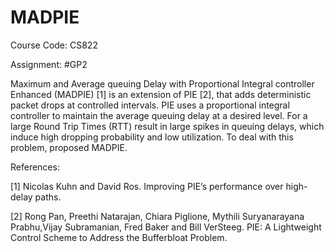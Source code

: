 # MADPIE

Course Code: CS822

Assignment: #GP2

Maximum and Average queuing Delay with Proportional Integral controller Enhanced (MADPIE) [1] is an extension of PIE [2], that adds deterministic packet drops at controlled intervals. PIE uses a proportional integral controller to maintain the average queuing delay at a desired level. For a large Round Trip Times (RTT) result in large spikes in queuing delays, which induce high dropping probability and low utilization. To deal with this problem, proposed MADPIE.


References:

[1] Nicolas Kuhn and David Ros. Improving PIE’s performance over high-delay paths. 

[2] Rong Pan, Preethi Natarajan, Chiara Piglione, Mythili Suryanarayana Prabhu,Vijay Subramanian, Fred Baker and Bill VerSteeg. PIE:     A Lightweight Control Scheme to Address the Bufferbloat Problem. 
 
